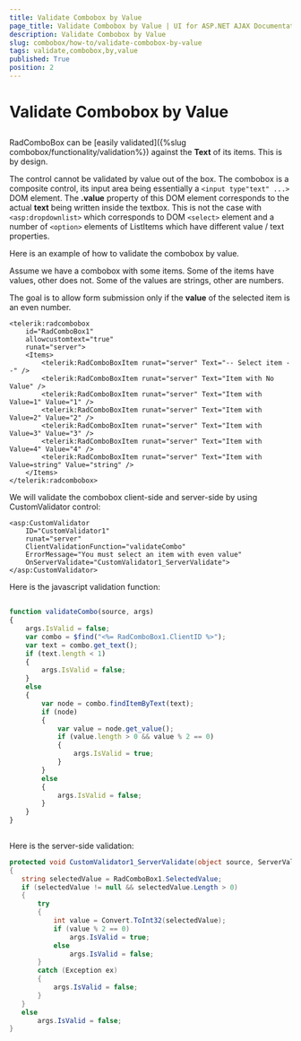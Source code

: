 ```yaml
---
title: Validate Combobox by Value
page_title: Validate Combobox by Value | UI for ASP.NET AJAX Documentation
description: Validate Combobox by Value
slug: combobox/how-to/validate-combobox-by-value
tags: validate,combobox,by,value
published: True
position: 2
---
```


# Validate Combobox by Value



## 

RadComboBox can be [easily validated]({%slug combobox/functionality/validation%}) against the **Text** of its items. This is by design.

The control cannot be validated by value out of the box. The combobox is a composite control, its input area being essentially a `<input type"text" ...>` DOM element. The **.value** property of this DOM element corresponds to the actual **text** being written inside the textbox. This is not the case with `<asp:dropdownlist>` which corresponds to DOM `<select>` element and a number of `<option>` elements of ListItems which have different value / text properties.

Here is an example of how to validate the combobox by value.

Assume we have a combobox with some items. Some of the items have values, other does not. Some of the values are strings, other are numbers.

The goal is to allow form submission only if the **value** of the selected item is an even number.

````ASPNET
<telerik:radcombobox 
	id="RadComboBox1" 
	allowcustomtext="true" 
	runat="server">    
	<Items>        
		<telerik:RadComboBoxItem runat="server" Text="-- Select item --" />        
		<telerik:RadComboBoxItem runat="server" Text="Item with No Value" />        
		<telerik:RadComboBoxItem runat="server" Text="Item with Value=1" Value="1" />        
		<telerik:RadComboBoxItem runat="server" Text="Item with Value=2" Value="2" />        
		<telerik:RadComboBoxItem runat="server" Text="Item with Value=3" Value="3" />        
		<telerik:RadComboBoxItem runat="server" Text="Item with Value=4" Value="4" />        
		<telerik:RadComboBoxItem runat="server" Text="Item with Value=string" Value="string" />    
	</Items>
</telerik:radcombobox>
````



We will validate the combobox client-side and server-side by using CustomValidator control:

````ASPNET
<asp:CustomValidator 
	ID="CustomValidator1" 
	runat="server" 
	ClientValidationFunction="validateCombo"
	ErrorMessage="You must select an item with even value" 
	OnServerValidate="CustomValidator1_ServerValidate">
</asp:CustomValidator>
````



Here is the javascript validation function:

````JavaScript
		
function validateCombo(source, args) 
{
	args.IsValid = false;
	var combo = $find("<%= RadComboBox1.ClientID %>");
	var text = combo.get_text();
	if (text.length < 1) 
	{
		args.IsValid = false;
	}
	else 
	{
		var node = combo.findItemByText(text);
		if (node) 
		{
			var value = node.get_value();
			if (value.length > 0 && value % 2 == 0) 
			{
				args.IsValid = true;
			}
		}
		else 
		{
			args.IsValid = false;
		}
	} 
}
	
````



Here is the server-side validation:

````C#
protected void CustomValidator1_ServerValidate(object source, ServerValidateEventArgs args)
{
   string selectedValue = RadComboBox1.SelectedValue;
   if (selectedValue != null && selectedValue.Length > 0)
   {
	   try
	   {
		   int value = Convert.ToInt32(selectedValue);
		   if (value % 2 == 0)
			   args.IsValid = true;
		   else
			   args.IsValid = false;
	   }
	   catch (Exception ex)
	   {
		   args.IsValid = false;
	   }            
   }
   else
	   args.IsValid = false;
} 
````


